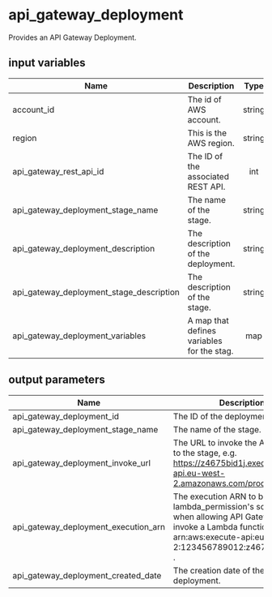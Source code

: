 # api_gateway_deployment

Provides an API Gateway Deployment.

## input variables

| Name | Description | Type | Default | Required |
|------|-------------|:----:|:-----:|:-----:|
|account_id|The id of AWS account.|string||Yes|
|region|This is the AWS region.|string|us-east-1|Yes|
|api_gateway_rest_api_id|The ID of the associated REST API.|int||Yes|
|api_gateway_deployment_stage_name|The name of the stage.|string||Yes|
|api_gateway_deployment_description|The description of the deployment.|string|Managed by TerraHub|No|
|api_gateway_deployment_stage_description|The description of the stage.|string|Managed by TerraHub|No|
|api_gateway_deployment_variables|A map that defines variables for the stag.|map||No|


## output parameters

| Name | Description | Type |
|------|-------------|:----:|
|api_gateway_deployment_id|The ID of the deployment.|int|
|api_gateway_deployment_stage_name|The name of the stage.|string|
|api_gateway_deployment_invoke_url|The URL to invoke the API pointing to the stage, e.g. https://z4675bid1j.execute-api.eu-west-2.amazonaws.com/prod .|string|
|api_gateway_deployment_execution_arn|The execution ARN to be used in lambda_permission's source_arn when allowing API Gateway to invoke a Lambda function, e.g. arn:aws:execute-api:eu-west-2:123456789012:z4675bid1j/prod .|int|
|api_gateway_deployment_created_date|The creation date of the deployment.|int|
